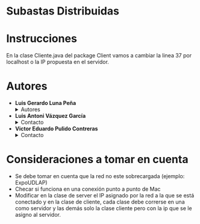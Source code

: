 # Subastas Distribuidas


# Instrucciones
En la clase Cliente.java del package Client vamos a cambiar la linea 37 por localhost o la IP propuesta en el servidor.

# Autores 
* **Luis Gerardo Luna Peña** <details>
    <summary> Autores </summary> 
    <a href="mailto:luis.lunapa@udlap.mx" target="_top">luis.lunapa@udlap.mx</a>
    </details>
* **Luis Antoni Vázquez García** <details>
    <summary> Contacto </summary> 
    <a href="mailto:luis.vazquezga@udlap.mx" target="_top">luis.vazquezga@udlap.mx</a>
    </details>
* **Victor Eduardo Pulido Contreras** <details>
    <summary> Contacto </summary> 
    <a href="mailto:victor.pulidocs@udlap.mx" target="_top">victor.pulidocs@udlap.mx</a>
    </details>

# Consideraciones a tomar en cuenta
* Se debe tomar en cuenta que la red no este sobrecargada (ejemplo: ExpoUDLAP)
* Checar si funciona en una conexión punto a punto de Mac
* Modificar en la clase de server el IP asignado por la red a la que se está conectado y en la clase de cliente, cada clase debe correrse en una como servidor y las demás solo la clase cliente pero con la ip que se le asigno al servidor.
